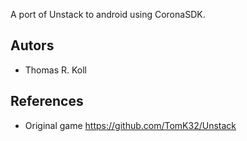 

A port of Unstack to android using CoronaSDK.


## Autors

* Thomas R. Koll

## References

* Original game https://github.com/TomK32/Unstack
